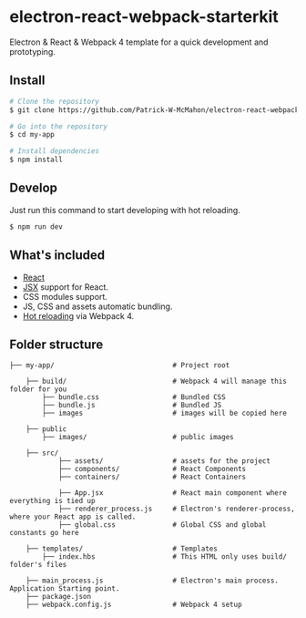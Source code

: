 # electron-react-webpack-starterkit
Electron & React & Webpack 4 template for a quick development and prototyping.

## Install
``` bash
# Clone the repository
$ git clone https://github.com/Patrick-W-McMahon/electron-react-webpack-staterkit my-app

# Go into the repository
$ cd my-app

# Install dependencies
$ npm install
```

## Develop
Just run this command to start developing with hot reloading.
``` bash
$ npm run dev
```

## What's included
- [React](https://reactjs.org/)
- [JSX](https://reactjs.org/docs/introducing-jsx.html) support for React.
- CSS modules support.
- JS, CSS and assets automatic bundling.
- [Hot reloading](https://webpack.js.org/concepts/hot-module-replacement/) via Webpack 4.


## Folder structure
```
├── my-app/                             # Project root

    ├── build/                          # Webpack 4 will manage this folder for you
        ├── bundle.css                  # Bundled CSS
        ├── bundle.js                   # Bundled JS
        ├── images                      # images will be copied here

    ├── public
        ├── images/                     # public images

    ├── src/
            ├── assets/                 # assets for the project
            ├── components/             # React Components
            ├── containers/             # React Containers

            ├── App.jsx                 # React main component where everything is tied up
            ├── renderer_process.js     # Electron's renderer-process, where your React app is called.
            ├── global.css              # Global CSS and global constants go here

    ├── templates/                      # Templates 
        ├── index.hbs                   # This HTML only uses build/ folder's files

    ├── main_process.js                 # Electron's main process. Application Starting point.
    ├── package.json
    ├── webpack.config.js               # Webpack 4 setup
```
